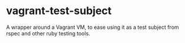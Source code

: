 vagrant-test-subject
====================

A wrapper around a Vagrant VM, to ease using it as a test subject from rspec and other ruby testing tools.